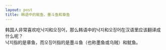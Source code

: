 ```yaml
---
layout: post
title: 韩语中的鱿鱼、墨斗鱼和章鱼
---
```


<p>韩国人非常喜欢吃낙지和오징어，那么韩语中的낙지和오징어在汉语里应该翻译成什么呢？<br />낙지指的是章鱼，而오징어指的是墨斗鱼（也称墨鱼或乌贼）和鱿鱼。</p>

